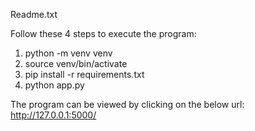 Readme.txt

Follow these 4 steps to execute the program:

1. python -m venv venv
2. source venv/bin/activate
3. pip install -r requirements.txt
4. python app.py 

The program can be viewed by clicking on the below url:
http://127.0.0.1:5000/
